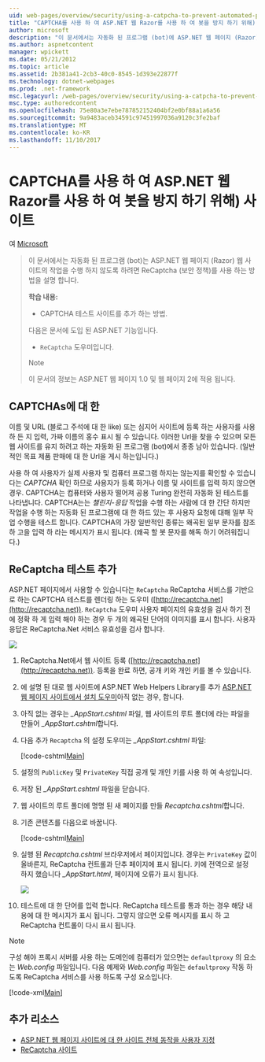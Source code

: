 ```yaml
---
uid: web-pages/overview/security/using-a-catpcha-to-prevent-automated-programs-bots-from-using-your-aspnet-web-site
title: "CAPTCHA를 사용 하 여 ASP.NET 웹 Razor를 사용 하 여 봇을 방지 하기 위해) 사이트 | Microsoft Docs"
author: microsoft
description: "이 문서에서는 자동화 된 프로그램 (bot)에 ASP.NET 웹 페이지 (Razor) 작업을 수행 하지 않도록 하려면 ReCaptcha (보안 정책)를 사용 하는 방법을 설명 했습니다."
ms.author: aspnetcontent
manager: wpickett
ms.date: 05/21/2012
ms.topic: article
ms.assetid: 2b381a41-2cb3-40c0-8545-1d393e22877f
ms.technology: dotnet-webpages
ms.prod: .net-framework
msc.legacyurl: /web-pages/overview/security/using-a-catpcha-to-prevent-automated-programs-bots-from-using-your-aspnet-web-site
msc.type: authoredcontent
ms.openlocfilehash: 75e80a3e7ebe787852152404bf2e0bf88a1a6a56
ms.sourcegitcommit: 9a9483aceb34591c97451997036a9120c3fe2baf
ms.translationtype: MT
ms.contentlocale: ko-KR
ms.lasthandoff: 11/10/2017
---
```

<a name="using-a-captcha-to-prevent-bots-from-using-your-aspnet-web-razor-site"></a>CAPTCHA를 사용 하 여 ASP.NET 웹 Razor를 사용 하 여 봇을 방지 하기 위해) 사이트
====================
여 [Microsoft](https://github.com/microsoft)

> 이 문서에서는 자동화 된 프로그램 (bot)는 ASP.NET 웹 페이지 (Razor) 웹 사이트의 작업을 수행 하지 않도록 하려면 ReCaptcha (보안 정책)를 사용 하는 방법을 설명 합니다.
> 
> **학습 내용:** 
> 
> - CAPTCHA 테스트 사이트를 추가 하는 방법.
> 
> 다음은 문서에 도입 된 ASP.NET 기능입니다.
> 
> - `ReCaptcha` 도우미입니다.
> 
> > [!NOTE]
> > 이 문서의 정보는 ASP.NET 웹 페이지 1.0 및 웹 페이지 2에 적용 됩니다.


## <a name="about-captchas"></a>CAPTCHAs에 대 한

이름 및 URL (블로그 주석에 대 한 like) 또는 심지어 사이트에 등록 하는 사용자를 사용 하 든 지 입력, 가짜 이름의 홍수 표시 될 수 있습니다. 이러한 Url을 찾을 수 있으며 모든 웹 사이트를 유지 하려고 하는 자동화 된 프로그램 (bot)에서 종종 남아 있습니다. (일반적인 목표 제품 판매에 대 한 Url을 게시 하는입니다.)

사용 하 여 사용자가 실제 사용자 및 컴퓨터 프로그램 하지는 않는지를 확인할 수 있습니다는 *CAPTCHA* 확인 하므로 사용자가 등록 하거나 이름 및 사이트를 입력 하지 않으면 경우. CAPTCHA는 컴퓨터와 사용자 떨어져 공용 Turing 완전히 자동화 된 테스트를 나타냅니다. CAPTCHA는는 *챌린지-응답* 작업을 수행 하는 사람에 대 한 간단 하지만 작업을 수행 하는 자동화 된 프로그램에 대 한 하드 있는 후 사용자 요청에 대해 일부 작업 수행을 테스트 합니다. CAPTCHA의 가장 일반적인 종류는 왜곡된 일부 문자를 참조 하 고을 입력 하 라는 메시지가 표시 됩니다. (왜곡 할 봇 문자를 해독 하기 어려워집니다.)

## <a name="adding-a-recaptcha-test"></a>ReCaptcha 테스트 추가

ASP.NET 페이지에서 사용할 수 있습니다는 `ReCaptcha` ReCaptcha 서비스를 기반으로 하는 CAPTCHA 테스트를 렌더링 하는 도우미 ([http://recaptcha.net](http://recaptcha.net)). `ReCaptcha` 도우미 사용자 페이지의 유효성을 검사 하기 전에 정확 하 게 입력 해야 하는 경우 두 개의 왜곡된 단어의 이미지를 표시 합니다. 사용자 응답은 ReCaptcha.Net 서비스 유효성을 검사 합니다.

![](using-a-catpcha-to-prevent-automated-programs-bots-from-using-your-aspnet-web-site/_static/image1.jpg)

1. ReCaptcha.Net에서 웹 사이트 등록 ([http://recaptcha.net](http://recaptcha.net)). 등록을 완료 하면, 공개 키와 개인 키를 볼 수 있습니다.
2. 에 설명 된 대로 웹 사이트에 ASP.NET Web Helpers Library를 추가 [ASP.NET 웹 페이지 사이트에서 설치 도우미](https://go.microsoft.com/fwlink/?LinkId=252372)아직 없는 경우, 합니다.
3. 아직 없는 경우는  *\_AppStart.cshtml* 파일, 웹 사이트의 루트 폴더에 라는 파일을 만들어  *\_AppStart.cshtml*합니다.
4. 다음 추가 `Recaptcha` 의 설정 도우미는  *\_AppStart.cshtml* 파일: 

    [!code-cshtml[Main](using-a-catpcha-to-prevent-automated-programs-bots-from-using-your-aspnet-web-site/samples/sample1.cshtml?highlight=6-7)]
5. 설정의 `PublicKey` 및 `PrivateKey` 직접 공개 및 개인 키를 사용 하 여 속성입니다.
6. 저장 된  *\_AppStart.cshtml* 파일을 닫습니다.
7. 웹 사이트의 루트 폴더에 명명 된 새 페이지를 만들 *Recaptcha.cshtml*합니다.
8. 기존 콘텐츠를 다음으로 바꿉니다. 

    [!code-cshtml[Main](using-a-catpcha-to-prevent-automated-programs-bots-from-using-your-aspnet-web-site/samples/sample2.cshtml)]
9. 실행 된 *Recaptcha.cshtml* 브라우저에서 페이지입니다. 경우는 `PrivateKey` 값이 올바른지, ReCaptcha 컨트롤과 단추 페이지에 표시 됩니다. 키에 전역으로 설정 하지 했습니다  *\_AppStart.html*, 페이지에 오류가 표시 됩니다. 

    ![](using-a-catpcha-to-prevent-automated-programs-bots-from-using-your-aspnet-web-site/_static/image1.png)
10. 테스트에 대 한 단어를 입력 합니다. ReCaptcha 테스트를 통과 하는 경우 해당 내용에 대 한 메시지가 표시 됩니다. 그렇지 않으면 오류 메시지를 표시 하 고 ReCaptcha 컨트롤이 다시 표시 됩니다.

> [!NOTE]
> 구성 해야 프록시 서버를 사용 하는 도메인에 컴퓨터가 있으면는 `defaultproxy` 의 요소는 *Web.config* 파일입니다. 다음 예제와 *Web.config* 파일는 `defaultproxy` 작동 하도록 ReCaptcha 서비스를 사용 하도록 구성 요소입니다.
> 
> [!code-xml[Main](using-a-catpcha-to-prevent-automated-programs-bots-from-using-your-aspnet-web-site/samples/sample3.xml)]


<a id="Additional_Resources"></a>
## <a name="additional-resources"></a>추가 리소스


- [ASP.NET 웹 페이지 사이트에 대 한 사이트 전체 동작을 사용자 지정](https://go.microsoft.com/fwlink/?LinkId=202906)
- [ReCaptcha 사이트](https://www.google.com/recaptcha)
